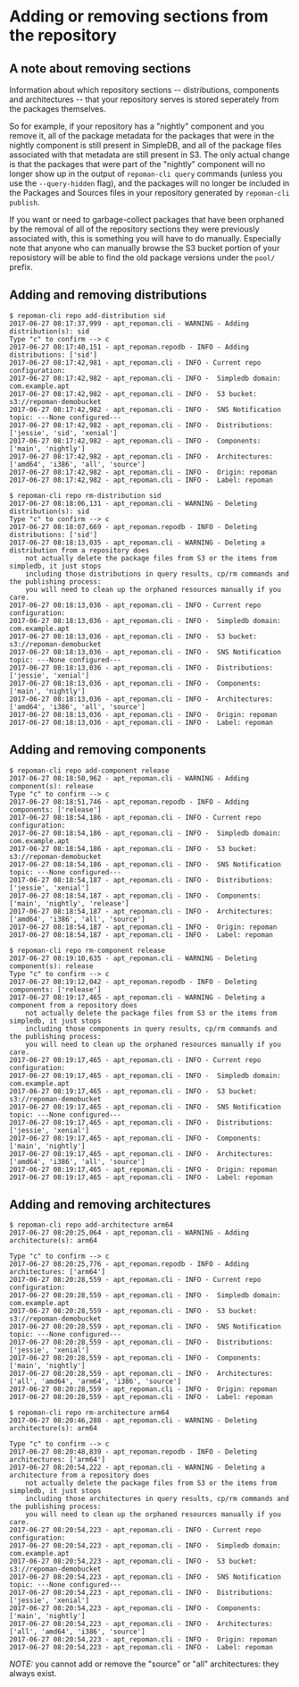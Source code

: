 # Adding or removing sections from the repository

## A note about removing sections

Information about which repository sections -- distributions, components and
architectures -- that your repository serves is stored seperately from the
packages themselves.

So for example, if your repository has a "nightly" component and you remove
it, all of the package metadata for the packages that were in the nightly
component is still present in SimpleDB, and all of the package files associated
with that metadata are still present in S3.  The only actual change is that
the packages that were part of the "nightly" component will no longer show
up in the output of `repoman-cli query` commands (unless you use the `--query-hidden`
flag), and the packages will no longer be included in the Packages and Sources
files in your repository generated by `repoman-cli publish`.

If you want or need to garbage-collect packages that have been orphaned by
the removal of all of the repository sections they were previously associated
with, this is something you will have to do manually.  Especially note that
anyone who can manually browse the S3 bucket portion of your reposistory will
be able to find the old package versions under the `pool/` prefix.

## Adding and removing distributions

```
$ repoman-cli repo add-distribution sid
2017-06-27 08:17:37,999 - apt_repoman.cli - WARNING - Adding distribution(s): sid
Type "c" to confirm --> c
2017-06-27 08:17:40,151 - apt_repoman.repodb - INFO - Adding distributions: ['sid']
2017-06-27 08:17:42,981 - apt_repoman.cli - INFO - Current repo configuration:
2017-06-27 08:17:42,982 - apt_repoman.cli - INFO - 	Simpledb domain: com.example.apt
2017-06-27 08:17:42,982 - apt_repoman.cli - INFO - 	S3 bucket: s3://repoman-demobucket
2017-06-27 08:17:42,982 - apt_repoman.cli - INFO - 	SNS Notification topic: ---None configured---
2017-06-27 08:17:42,982 - apt_repoman.cli - INFO - 	Distributions: ['jessie', 'sid', 'xenial']
2017-06-27 08:17:42,982 - apt_repoman.cli - INFO - 	Components: ['main', 'nightly']
2017-06-27 08:17:42,982 - apt_repoman.cli - INFO - 	Architectures: ['amd64', 'i386', 'all', 'source']
2017-06-27 08:17:42,982 - apt_repoman.cli - INFO - 	Origin: repoman
2017-06-27 08:17:42,982 - apt_repoman.cli - INFO - 	Label: repoman

$ repoman-cli repo rm-distribution sid
2017-06-27 08:18:06,131 - apt_repoman.cli - WARNING - Deleting distribution(s): sid
Type "c" to confirm --> c
2017-06-27 08:18:07,669 - apt_repoman.repodb - INFO - Deleting distributions: ['sid']
2017-06-27 08:18:13,035 - apt_repoman.cli - WARNING - Deleting a distribution from a repository does
    not actually delete the package files from S3 or the items from simpledb, it just stops
    including those distributions in query results, cp/rm commands and the publishing process:
    you will need to clean up the orphaned resources manually if you care.
2017-06-27 08:18:13,036 - apt_repoman.cli - INFO - Current repo configuration:
2017-06-27 08:18:13,036 - apt_repoman.cli - INFO - 	Simpledb domain: com.example.apt
2017-06-27 08:18:13,036 - apt_repoman.cli - INFO - 	S3 bucket: s3://repoman-demobucket
2017-06-27 08:18:13,036 - apt_repoman.cli - INFO - 	SNS Notification topic: ---None configured---
2017-06-27 08:18:13,036 - apt_repoman.cli - INFO - 	Distributions: ['jessie', 'xenial']
2017-06-27 08:18:13,036 - apt_repoman.cli - INFO - 	Components: ['main', 'nightly']
2017-06-27 08:18:13,036 - apt_repoman.cli - INFO - 	Architectures: ['amd64', 'i386', 'all', 'source']
2017-06-27 08:18:13,036 - apt_repoman.cli - INFO - 	Origin: repoman
2017-06-27 08:18:13,036 - apt_repoman.cli - INFO - 	Label: repoman
```

## Adding and removing components

```
$ repoman-cli repo add-component release
2017-06-27 08:18:50,962 - apt_repoman.cli - WARNING - Adding component(s): release
Type "c" to confirm --> c
2017-06-27 08:18:51,746 - apt_repoman.repodb - INFO - Adding components: ['release']
2017-06-27 08:18:54,186 - apt_repoman.cli - INFO - Current repo configuration:
2017-06-27 08:18:54,186 - apt_repoman.cli - INFO - 	Simpledb domain: com.example.apt
2017-06-27 08:18:54,186 - apt_repoman.cli - INFO - 	S3 bucket: s3://repoman-demobucket
2017-06-27 08:18:54,186 - apt_repoman.cli - INFO - 	SNS Notification topic: ---None configured---
2017-06-27 08:18:54,187 - apt_repoman.cli - INFO - 	Distributions: ['jessie', 'xenial']
2017-06-27 08:18:54,187 - apt_repoman.cli - INFO - 	Components: ['main', 'nightly', 'release']
2017-06-27 08:18:54,187 - apt_repoman.cli - INFO - 	Architectures: ['amd64', 'i386', 'all', 'source']
2017-06-27 08:18:54,187 - apt_repoman.cli - INFO - 	Origin: repoman
2017-06-27 08:18:54,187 - apt_repoman.cli - INFO - 	Label: repoman

$ repoman-cli repo rm-component release
2017-06-27 08:19:10,635 - apt_repoman.cli - WARNING - Deleting component(s): release
Type "c" to confirm --> c
2017-06-27 08:19:12,042 - apt_repoman.repodb - INFO - Deleting components: ['release']
2017-06-27 08:19:17,465 - apt_repoman.cli - WARNING - Deleting a component from a repository does
    not actually delete the package files from S3 or the items from simpledb, it just stops
    including those components in query results, cp/rm commands and the publishing process:
    you will need to clean up the orphaned resources manually if you care.
2017-06-27 08:19:17,465 - apt_repoman.cli - INFO - Current repo configuration:
2017-06-27 08:19:17,465 - apt_repoman.cli - INFO - 	Simpledb domain: com.example.apt
2017-06-27 08:19:17,465 - apt_repoman.cli - INFO - 	S3 bucket: s3://repoman-demobucket
2017-06-27 08:19:17,465 - apt_repoman.cli - INFO - 	SNS Notification topic: ---None configured---
2017-06-27 08:19:17,465 - apt_repoman.cli - INFO - 	Distributions: ['jessie', 'xenial']
2017-06-27 08:19:17,465 - apt_repoman.cli - INFO - 	Components: ['main', 'nightly']
2017-06-27 08:19:17,465 - apt_repoman.cli - INFO - 	Architectures: ['amd64', 'i386', 'all', 'source']
2017-06-27 08:19:17,465 - apt_repoman.cli - INFO - 	Origin: repoman
2017-06-27 08:19:17,465 - apt_repoman.cli - INFO - 	Label: repoman
```

## Adding and removing architectures

```
$ repoman-cli repo add-architecture arm64
2017-06-27 08:20:25,064 - apt_repoman.cli - WARNING - Adding architecture(s): arm64

Type "c" to confirm --> c
2017-06-27 08:20:25,776 - apt_repoman.repodb - INFO - Adding architectures: ['arm64']
2017-06-27 08:20:28,559 - apt_repoman.cli - INFO - Current repo configuration:
2017-06-27 08:20:28,559 - apt_repoman.cli - INFO - 	Simpledb domain: com.example.apt
2017-06-27 08:20:28,559 - apt_repoman.cli - INFO - 	S3 bucket: s3://repoman-demobucket
2017-06-27 08:20:28,559 - apt_repoman.cli - INFO - 	SNS Notification topic: ---None configured---
2017-06-27 08:20:28,559 - apt_repoman.cli - INFO - 	Distributions: ['jessie', 'xenial']
2017-06-27 08:20:28,559 - apt_repoman.cli - INFO - 	Components: ['main', 'nightly']
2017-06-27 08:20:28,559 - apt_repoman.cli - INFO - 	Architectures: ['all', 'amd64', 'arm64', 'i386', 'source']
2017-06-27 08:20:28,559 - apt_repoman.cli - INFO - 	Origin: repoman
2017-06-27 08:20:28,559 - apt_repoman.cli - INFO - 	Label: repoman

$ repoman-cli repo rm-architecture arm64
2017-06-27 08:20:46,288 - apt_repoman.cli - WARNING - Deleting architecture(s): arm64

Type "c" to confirm --> c
2017-06-27 08:20:48,839 - apt_repoman.repodb - INFO - Deleting architectures: ['arm64']
2017-06-27 08:20:54,222 - apt_repoman.cli - WARNING - Deleting a architecture from a repository does
    not actually delete the package files from S3 or the items from simpledb, it just stops
    including those architectures in query results, cp/rm commands and the publishing process:
    you will need to clean up the orphaned resources manually if you care.
2017-06-27 08:20:54,223 - apt_repoman.cli - INFO - Current repo configuration:
2017-06-27 08:20:54,223 - apt_repoman.cli - INFO - 	Simpledb domain: com.example.apt
2017-06-27 08:20:54,223 - apt_repoman.cli - INFO - 	S3 bucket: s3://repoman-demobucket
2017-06-27 08:20:54,223 - apt_repoman.cli - INFO - 	SNS Notification topic: ---None configured---
2017-06-27 08:20:54,223 - apt_repoman.cli - INFO - 	Distributions: ['jessie', 'xenial']
2017-06-27 08:20:54,223 - apt_repoman.cli - INFO - 	Components: ['main', 'nightly']
2017-06-27 08:20:54,223 - apt_repoman.cli - INFO - 	Architectures: ['all', 'amd64', 'i386', 'source']
2017-06-27 08:20:54,223 - apt_repoman.cli - INFO - 	Origin: repoman
2017-06-27 08:20:54,223 - apt_repoman.cli - INFO - 	Label: repoman
```

*NOTE:* you cannot add or remove the "source" or "all" architectures: they always exist.

